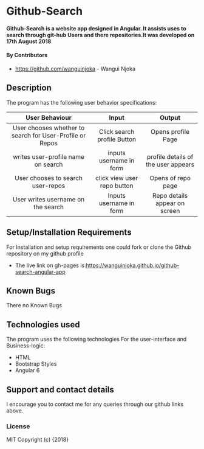 # Github-Search

#### Github-Search is a website app designed in Angular. It assists uses to search through git-hub Users and there repositories.It was developed on 17th August 2018
#### By Contributors
* https://github.com/wanguinjoka - Wangui Njoka

## Description
The program has the following user behavior specifications:

|User Behaviour                    | Input                    | Output         |
|:--------------------------------:|:------------------------:|:--------------:|
|User chooses whether to search for User-Profile or Repos|  Click search profile Button   | Opens profile Page|
|writes user-profile name on search |inputs username in form   | profile details of the user appears |
|User chooses to search user-repos  | click view user repo button | Opens of repo page |
|User writes username on the search | Inputs username in form  | Repo details appear on screen |
## Setup/Installation Requirements
For Installation and setup requirements one could fork or clone the Github repository on my github profile
* The live link on gh-pages is:https://wanguinjoka.github.io/github-search-angular-app
## Known Bugs
There no Known Bugs
## Technologies used
The program uses the following technologies
For the user-interface and Business-logic:
* HTML
* Bootstrap Styles
* Angular 6
## Support and contact details
I encourage you to contact me for any queries through our github links above.
### License
MIT
Copyright (c) {2018}
